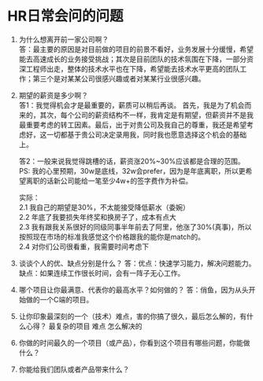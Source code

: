 # HR日常会问的问题
1. 为什么想离开前一家公司啊？  
答：最主要的原因是对目前做的项目的前景不看好，业务发展十分缓慢，希望能去高速成长的业务接受挑战；其次是目前团队的技术氛围在下降，一部分资深工程师出走，整体的技术水平也在下降，希望能去技术水平更高的团队工作；第三个是对某某公司很感兴趣或者对某某行业很感兴趣。 

2. 期望的薪资是多少啊？  
    答1：我觉得机会才是最重要的，薪质可以稍后再谈。
    首先，我是为了机会而来的，其次，每个公司的薪资结构不一样，我肯定是有期望，但薪资并不是我最重要考虑的转工因素。最后，出于对贵公司及我自己的尊重，我还是希望考虑好，这一切都基于贵公司决定录用我，同时我也愿意选择这个机会的基础上。  
    
    答2：一般来说我觉得跳槽的话，薪资涨20%~30%应该都是合理的范围。   
    PS: 我的心里预期，30w是底线，32w会prefer，因为是年底离职，所以更希望离职的话新公司能给一笔至少4w+的签字费作为补偿。  

    实际：  
    2.1 我自己的期望是30%，不太能接受降低薪水（委婉）  
    2.2 年底了我要损失年终奖和换房子了，成本有点大  
    2.3 我有跟我关系很好的同级同事半年前去了阿里，他涨了30%(真事)，所以按照现在市场的标准我感觉这个价格跟我的能你是match的。  
    2.4 对你们公司很看重，我需要时间考虑下  

3. 谈谈个人的优、缺点分别是什么？
答：优点：快速学习能力，解决问题能力。 缺点：如果连续工作很长时间，会有一阵子无心工作。

4. 哪个项目让你最满意、代表你的最高水平？如何做的？
答：俏鱼，因为从头开始做的一个C端的项目。

5. 让你印象最深刻的一个（技术）难点，害的你搞了很久，最后怎么解的，有什么心得？
最复杂的项目 难点 怎么解决的

6. 你做的时间最久的一个项目（或产品），你看到这个项目有哪些问题，你能做什么？

7. 你能给我们团队或者产品带来什么？
